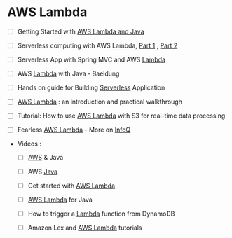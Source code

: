 # AWS Lambda
- [ ] Getting Started with [AWS Lambda and Java](https://www.unicon.net/about/blogs/getting-started-aws-lambda-and-java)
- [ ] Serverless computing with AWS Lambda, [Part 1](https://www.javaworld.com/article/3210726/application-development/serverless-computing-with-aws-lambda.html) , [Part 2](https://www.javaworld.com/article/3248595/application-development/serverless-computing-with-aws-lambda-part-2-aws-lambda-with-dynamodb.html)
- [ ] Serverless App with Spring MVC and AWS [Lambda](https://medium.com/@joeyvmason/developing-serverless-applications-with-spring-mvc-and-aws-lambda-151f0e7a2602)
- [ ] AWS [Lambda]((http://www.baeldung.com/java-aws-lambda)) with Java - Baeldung
- [ ] Hands on guide for Building [Serverless](https://github.com/shekhargulati/hands-on-serverless-guide) Application
- [ ] [AWS Lambda](https://cloudacademy.com/blog/aws-lambda-introduction/) : an introduction and practical walkthrough
- [ ] Tutorial: How to use [AWS Lambda](https://examples.javacodegeeks.com/software-development/amazon-aws/tutorial-use-aws-lambda-s3-real-time-data-processing/) with S3 for real-time data processing
- [ ] Fearless [AWS Lambda](https://www.infoq.com/presentations/jvm-aws-lambda) - More on [InfoQ](https://www.infoq.com/aws-lambda)


+ Videos :
  - [ ] [AWS](https://www.youtube.com/playlist?list=PL2E934wazTBgxfwF_bFIPercCCqjz24fm) & Java
  - [ ] AWS [Java](https://www.youtube.com/channel/UCVfbqgVxm6-o18Ew_ND8d7Q/videos?sort=da&view=0&flow=grid)
  - [ ] Get started with [AWS Lambda](https://www.youtube.com/playlist?list=PLzvRQMJ9HDiSQMe68cti8cupI0mzLk1Gc)
  - [ ] [AWS Lambda](https://www.youtube.com/channel/UC6c4tPa0kRK9g7Z8npMDQxQ/playlists) for Java


  - [ ] How to trigger a [Lambda](https://www.youtube.com/watch?v=jgiZ9QUYqyM) function from DynamoDB
  - [ ] Amazon Lex and [AWS Lambda](https://www.youtube.com/playlist?list=PLkON5xqhcFCyFr_Ec4R_ihk82G09hW4It) tutorials
